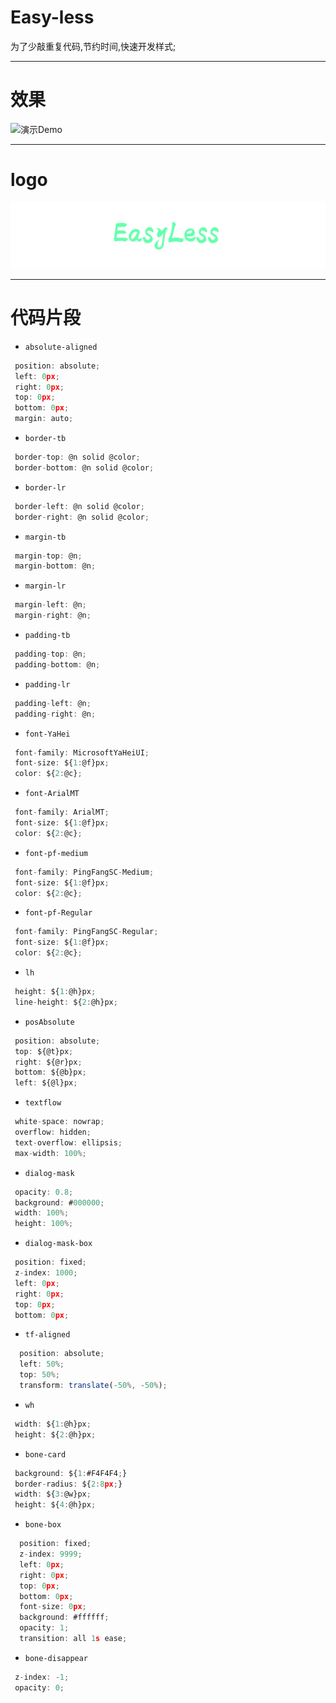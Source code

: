 
# Easy-less

为了少敲重复代码,节约时间,快速开发样式;

-----

# 效果

![演示Demo](image/demo.gif)

-----

# logo

![logo](image/taro.png)


---

# 代码片段

- `absolute-aligned`

```javascript
 position: absolute;
 left: 0px;
 right: 0px;
 top: 0px;
 bottom: 0px;
 margin: auto;

```


- `border-tb`

```javascript
 border-top: @n solid @color;
 border-bottom: @n solid @color;

```

- `border-lr`

```javascript
 border-left: @n solid @color;
 border-right: @n solid @color;

```

- `margin-tb`

```javascript
 margin-top: @n;
 margin-bottom: @n;

```

- `margin-lr`

```javascript
 margin-left: @n;
 margin-right: @n;

```

- `padding-tb`

```javascript
 padding-top: @n;
 padding-bottom: @n;

```

- `padding-lr`

```javascript
 padding-left: @n;
 padding-right: @n;

```

- `font-YaHei`

```javascript
 font-family: MicrosoftYaHeiUI;
 font-size: ${1:@f}px;
 color: ${2:@c};

```

- `font-ArialMT`

```javascript
 font-family: ArialMT;
 font-size: ${1:@f}px;
 color: ${2:@c};

```

- `font-pf-medium`

```javascript
 font-family: PingFangSC-Medium;
 font-size: ${1:@f}px;
 color: ${2:@c};

```

- `font-pf-Regular`

```javascript
 font-family: PingFangSC-Regular;
 font-size: ${1:@f}px;
 color: ${2:@c};

```

- `lh`

```javascript
 height: ${1:@h}px;
 line-height: ${2:@h}px;

```

- `posAbsolute`

```javascript
 position: absolute;
 top: ${@t}px;
 right: ${@r}px;
 bottom: ${@b}px;
 left: ${@l}px;

```

- `textflow`

```javascript
 white-space: nowrap;
 overflow: hidden;
 text-overflow: ellipsis;
 max-width: 100%;

```

- `dialog-mask`

```javascript
 opacity: 0.8;
 background: #000000;
 width: 100%;
 height: 100%;

```

- `dialog-mask-box`

```javascript
 position: fixed;
 z-index: 1000;
 left: 0px;
 right: 0px;
 top: 0px;
 bottom: 0px;

```

- `tf-aligned`

```javascript
  position: absolute;
  left: 50%;
  top: 50%;
  transform: translate(-50%, -50%);

```

- `wh`

```javascript
 width: ${1:@h}px;
 height: ${2:@h}px;

```

- `bone-card`

```javascript
 background: ${1:#F4F4F4;}
 border-radius: ${2:8px;}
 width: ${3:@w}px;
 height: ${4:@h}px;

```

- `bone-box`

```javascript
  position: fixed;
  z-index: 9999;
  left: 0px;
  right: 0px;
  top: 0px;
  bottom: 0px;
  font-size: 0px;
  background: #ffffff;
  opacity: 1;
  transition: all 1s ease;
```

- `bone-disappear`

```javascript
 z-index: -1;
 opacity: 0;

```

